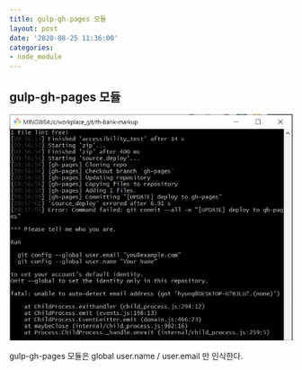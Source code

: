 ```yaml
---
title: gulp-gh-pages 모듈
layout: post
date: '2020-08-25 11:36:00'
categories:
- node_module
---
```


## gulp-gh-pages 모듈

![](/static/img/module/issue12.jpg)

gulp-gh-pages 모듈은 global user.name / user.email 만 인식한다.  
